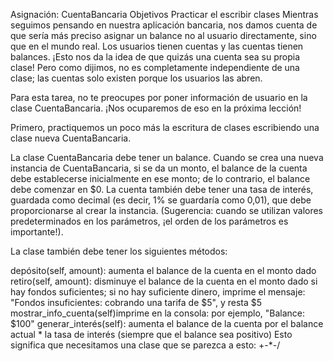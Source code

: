 Asignación: CuentaBancaria
Objetivos
Practicar el escribir clases
Mientras seguimos pensando en nuestra aplicación bancaria, nos damos cuenta de que sería más preciso asignar un balance no al usuario directamente, sino que en el mundo real. Los usuarios tienen cuentas y las cuentas tienen balances. ¡Esto nos da la idea de que quizás una cuenta sea su propia clase! Pero como dijimos, no es completamente independiente de una clase; las cuentas solo existen porque los usuarios las abren.

Para esta tarea, no te preocupes por poner información de usuario en la clase CuentaBancaria. ¡Nos ocuparemos de eso en la próxima lección!

Primero, practiquemos un poco más la escritura de clases escribiendo una clase nueva CuentaBancaria.

La clase CuentaBancaria debe tener un balance. Cuando se crea una nueva instancia de CuentaBancaria, si se da un monto, el balance de la cuenta debe establecerse inicialmente en ese monto; de lo contrario, el balance debe comenzar en $0. La cuenta también debe tener una tasa de interés, guardada como decimal (es decir, 1% se guardaría como 0,01), que debe proporcionarse al crear la instancia. (Sugerencia: cuando se utilizan valores predeterminados en los parámetros, ¡el orden de los parámetros es importante!).

La clase también debe tener los siguientes métodos:


depósito(self, amount): aumenta el balance de la cuenta en el monto dado
retiro(self, amount): disminuye el balance de la cuenta en el monto dado si hay fondos suficientes; si no hay suficiente dinero, imprime el mensaje: "Fondos insuficientes: cobrando una tarifa de $5", y resta $5
mostrar_info_cuenta(self)imprime en la consola: por ejemplo, "Balance: $100"
generar_interés(self): aumenta el balance de la cuenta por el balance actual * la tasa de interés (siempre que el balance sea positivo) 
Esto significa que necesitamos una clase que se parezca a esto: +-*-/